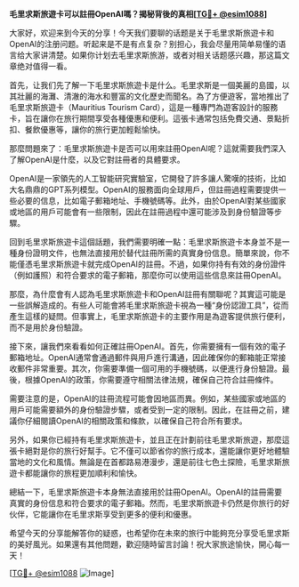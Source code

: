 **毛里求斯旅遊卡可以註冊OpenAI嗎？揭秘背後的真相[[TG💪+ @esim1088](https://t.me/s/esim1088)]**

大家好，欢迎来到今天的分享！今天我们要聊的话题是关于毛里求斯旅遊卡和OpenAI的注册问题。听起来是不是有点复杂？别担心，我会尽量用简单易懂的语言给大家讲清楚。如果你计划去毛里求斯旅游，或者对相关话题感兴趣，那这篇文章绝对值得一看。

首先，让我们先了解一下毛里求斯旅遊卡是什么。毛里求斯是一個美麗的島國，以其壯麗的海灘、清澈的海水和豐富的文化歷史而聞名。為了方便遊客，當地推出了毛里求斯旅遊卡（Mauritius Tourism Card），這是一種專門為遊客設計的服務卡，旨在讓你在旅行期間享受各種優惠和便利。這張卡通常包括免費交通、景點折扣、餐飲優惠等，讓你的旅行更加輕鬆愉快。

那麼問題來了：毛里求斯旅遊卡是否可以用來註冊OpenAI呢？這就需要我們深入了解OpenAI是什麼，以及它對註冊者的具體要求。

OpenAI是一家領先的人工智能研究實驗室，它開發了許多讓人驚嘆的技術，比如大名鼎鼎的GPT系列模型。OpenAI的服務面向全球用戶，但註冊過程需要提供一些必要的信息，比如電子郵箱地址、手機號碼等。此外，由於OpenAI對某些國家或地區的用戶可能會有一些限制，因此在註冊過程中還可能涉及到身份驗證等步驟。

回到毛里求斯旅遊卡這個話題，我們需要明確一點：毛里求斯旅遊卡本身並不是一種身份證明文件，也無法直接用於替代註冊所需的真實身份信息。簡單來說，你不能僅憑毛里求斯旅遊卡就完成OpenAI的註冊。不過，如果你持有有效的身份證件（例如護照）和符合要求的電子郵箱，那麼你可以使用這些信息來註冊OpenAI。

那麼，為什麼會有人認為毛里求斯旅遊卡和OpenAI註冊有關聯呢？其實這可能是一些誤解造成的。有些人可能會將毛里求斯旅遊卡視為一種“身份認證工具”，從而產生這樣的疑問。但事實上，毛里求斯旅遊卡的主要作用是為遊客提供旅行便利，而不是用於身份驗證。

接下來，讓我們來看看如何正確註冊OpenAI。首先，你需要擁有一個有效的電子郵箱地址。OpenAI通常會通過郵件與用戶進行溝通，因此確保你的郵箱能正常接收郵件非常重要。其次，你需要準備一個可用的手機號碼，以便進行身份驗證。最後，根據OpenAI的政策，你需要遵守相關法律法規，確保自己符合註冊條件。

需要注意的是，OpenAI的註冊流程可能會因地區而異。例如，某些國家或地區的用戶可能需要額外的身份驗證步驟，或者受到一定的限制。因此，在註冊之前，建議你仔細閱讀OpenAI的相關政策和條款，以確保自己符合所有要求。

另外，如果你已經持有毛里求斯旅遊卡，並且正在計劃前往毛里求斯旅遊，那麼這張卡絕對是你的旅行好幫手。它不僅可以節省你的旅行成本，還能讓你更好地體驗當地的文化和風情。無論是在首都路易港漫步，還是前往七色土探險，毛里求斯旅遊卡都能讓你的旅程更加順利和愉快。

總結一下，毛里求斯旅遊卡本身無法直接用於註冊OpenAI。OpenAI的註冊需要真實的身份信息和符合要求的電子郵箱。然而，毛里求斯旅遊卡仍然是你旅行的好伙伴，它能讓你在毛里求斯享受到更多的便利和優惠。

希望今天的分享能解答你的疑惑，也希望你在未來的旅行中能夠充分享受毛里求斯的美好風光。如果還有其他問題，歡迎隨時留言討論！祝大家旅途愉快，開心每一天！

[[TG💪+ @esim1088](https://t.me/s/esim1088) ![Image](https://i.postimg.cc/4NQfJmqS/Snipaste-2025-05-13-00-14-12.png)]